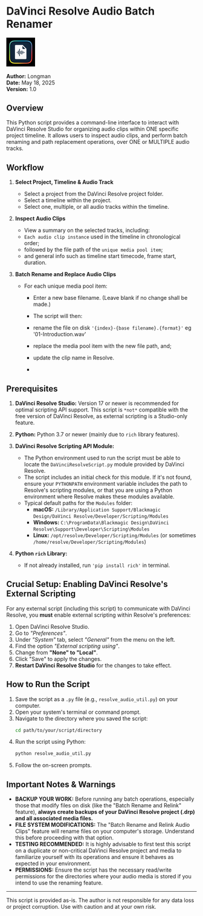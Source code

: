 # DaVinci Resolve Audio Batch Renamer

<img src="icon.png" width="15%" />

**Author:** Longman  
**Date:** May 18, 2025  
**Version:** 1.0

## Overview

This Python script provides a command-line interface to interact with DaVinci Resolve Studio for organizing audio clips within ONE specific project timeline. It allows users to inspect audio clips, and perform batch renaming and path replacement operations, over ONE or MULTIPLE audio tracks. 

## Workflow

1. **Select Project, Timeline & Audio Track**
    - Select a project from the DaVinci Resolve project folder.
    - Select a timeline within the project.
    - Select one, multiple, or all audio tracks within the timeline.

2. **Inspect Audio Clips**
    - View a summary on the selected tracks, including:
    - `Each audio clip instance` used in the timeline in chronological order;
    - followed by the file path of the `unique media pool item`;
    - and general info such as timeline start timecode, frame start, duration.

3. **Batch Rename and Replace Audio Clips**
    - For each unique media pool item:
        -  Enter a new base filename. (Leave blank if no change shall be made.)

        - The script will then:
        - rename the file on disk `'{index}-{base filename}.{format}'` eg '01-Introduction.wav'
        - replace the media pool item with the new file path, and;
        - update the clip name in Resolve.
        - 

## Prerequisites


1.  **DaVinci Resolve Studio:** Version 17 or newer is recommended for optimal scripting API support. This script is `*not*` compatible with the free version of DaVinci Resolve, as external scripting is a Studio-only feature.

2.  **Python:** Python 3.7 or newer (mainly due to `rich` library features).

3.  **DaVinci Resolve Scripting API Module:**
    * The Python environment used to run the script must be able to locate the `DaVinciResolveScript.py` module provided by DaVinci Resolve.
    * The script includes an initial check for this module. If it's not found, ensure your `PYTHONPATH` environment variable includes the path to Resolve's scripting modules, or that you are using a Python environment where Resolve makes these modules available.
    * Typical default paths for the `Modules` folder:
        * **macOS:** `/Library/Application Support/Blackmagic Design/DaVinci Resolve/Developer/Scripting/Modules`
        * **Windows:** `C:\ProgramData\Blackmagic Design\DaVinci Resolve\Support\Developer\Scripting\Modules`
        * **Linux:** `/opt/resolve/Developer/Scripting/Modules` (or sometimes `/home/resolve/Developer/Scripting/Modules`)

4.  **Python `rich` Library:**
    * If not already installed, run `'pip install rich'` in terminal.

## Crucial Setup: Enabling DaVinci Resolve's External Scripting

For any external script (including this script) to communicate with DaVinci Resolve, you **must** enable external scripting within Resolve's preferences:

1.  Open DaVinci Resolve Studio.
2.  Go to *"Preferences"*.
3.  Under *"System"* tab, select *"General"* from the menu on the left.
5.  Find the option *"External scripting using"*.
6.  Change from **"None" to "Local"**.
7.  Click "Save" to apply the changes.
8.  **Restart DaVinci Resolve Studio** for the changes to take effect.

## How to Run the Script

1.  Save the script as a `.py` file (e.g., `resolve_audio_util.py`) on your computer.
2.  Open your system's terminal or command prompt.
3.  Navigate to the directory where you saved the script:
    ```bash
    cd path/to/your/script/directory
    ```
4.  Run the script using Python:
    ```bash
    python resolve_audio_util.py
    ```
5.  Follow the on-screen prompts.

## Important Notes & Warnings

* **BACKUP YOUR WORK:** Before running any batch operations, especially those that modify files on disk (like the "Batch Rename and Relink" feature), **always create backups of your DaVinci Resolve project (.drp) and all associated media files.**
* **FILE SYSTEM MODIFICATIONS:** The "Batch Rename and Relink Audio Clips" feature will rename files on your computer's storage. Understand this before proceeding with that option.
* **TESTING RECOMMENDED:** It is highly advisable to first test this script on a duplicate or non-critical DaVinci Resolve project and media to familiarize yourself with its operations and ensure it behaves as expected in your environment.
* **PERMISSIONS:** Ensure the script has the necessary read/write permissions for the directories where your audio media is stored if you intend to use the renaming feature.

---

This script is provided as-is. The author is not responsible for any data loss or project corruption. Use with caution and at your own risk.
